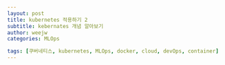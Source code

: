 ```yaml
---
layout: post
title: kubernetes 적용하기 2
subtitle: kebernates 개념 알아보기
author: weejw
categories: MLOps

tags: [쿠버네티스, kubernetes, MLOps, docker, cloud, devOps, container]
---
```

